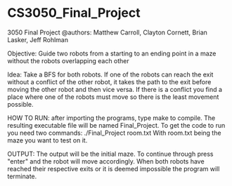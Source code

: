 # CS3050_Final_Project
3050 Final Project
@authors: Matthew Carroll, Clayton Cornett, Brian Lasker, Jeff Rohlman

Objective:
Guide two robots from a starting to an ending point in a maze without the robots overlapping each other

Idea:
Take a BFS for both robots. If one of the robots can reach the exit without a conflict of the other robot, it takes the path to the exit before moving the other robot and then vice versa. If there is a conflict you find a place where one of the robots must move so there is the least movement possible. 

HOW TO RUN:
after importing the programs, type make to compile. The resulting executable file will be named Final_Project. To get the code to run you need two commands:
./Final_Project room.txt
With room.txt being the maze you want to test on it.

OUTPUT:
The output will be the initial maze. To continue through press "enter" and the robot will move accordingly. When both robots have reached their respective exits or it is deemed impossible the program will terminate.
